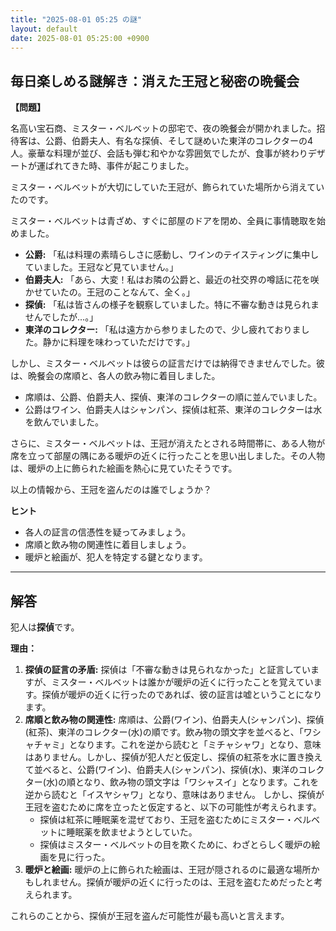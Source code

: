 ```yaml
---
title: "2025-08-01 05:25 の謎"
layout: default
date: 2025-08-01 05:25:00 +0900
---
```

## 毎日楽しめる謎解き：消えた王冠と秘密の晩餐会

**【問題】**

名高い宝石商、ミスター・ベルベットの邸宅で、夜の晩餐会が開かれました。招待客は、公爵、伯爵夫人、有名な探偵、そして謎めいた東洋のコレクターの4人。豪華な料理が並び、会話も弾む和やかな雰囲気でしたが、食事が終わりデザートが運ばれてきた時、事件が起こりました。

ミスター・ベルベットが大切にしていた王冠が、飾られていた場所から消えていたのです。

ミスター・ベルベットは青ざめ、すぐに部屋のドアを閉め、全員に事情聴取を始めました。

*   **公爵:** 「私は料理の素晴らしさに感動し、ワインのテイスティングに集中していました。王冠など見ていません。」
*   **伯爵夫人:** 「あら、大変！私はお隣の公爵と、最近の社交界の噂話に花を咲かせていたの。王冠のことなんて、全く。」
*   **探偵:** 「私は皆さんの様子を観察していました。特に不審な動きは見られませんでしたが…。」
*   **東洋のコレクター:** 「私は遠方から参りましたので、少し疲れておりました。静かに料理を味わっていただけです。」

しかし、ミスター・ベルベットは彼らの証言だけでは納得できませんでした。彼は、晩餐会の席順と、各人の飲み物に着目しました。

*   席順は、公爵、伯爵夫人、探偵、東洋のコレクターの順に並んでいました。
*   公爵はワイン、伯爵夫人はシャンパン、探偵は紅茶、東洋のコレクターは水を飲んでいました。

さらに、ミスター・ベルベットは、王冠が消えたとされる時間帯に、ある人物が席を立って部屋の隅にある暖炉の近くに行ったことを思い出しました。その人物は、暖炉の上に飾られた絵画を熱心に見ていたそうです。

以上の情報から、王冠を盗んだのは誰でしょうか？

**ヒント**

*   各人の証言の信憑性を疑ってみましょう。
*   席順と飲み物の関連性に着目しましょう。
*   暖炉と絵画が、犯人を特定する鍵となります。

---

## 解答

犯人は**探偵**です。

**理由：**

1.  **探偵の証言の矛盾:** 探偵は「不審な動きは見られなかった」と証言していますが、ミスター・ベルベットは誰かが暖炉の近くに行ったことを覚えています。探偵が暖炉の近くに行ったのであれば、彼の証言は嘘ということになります。
2.  **席順と飲み物の関連性:** 席順は、公爵(ワイン)、伯爵夫人(シャンパン)、探偵(紅茶)、東洋のコレクター(水)の順です。飲み物の頭文字を並べると、「ワシャチャミ」となります。これを逆から読むと「ミチャシャワ」となり、意味はありません。しかし、探偵が犯人だと仮定し、探偵の紅茶を水に置き換えて並べると、公爵(ワイン)、伯爵夫人(シャンパン)、探偵(水)、東洋のコレクター(水)の順となり、飲み物の頭文字は「ワシャスイ」となります。これを逆から読むと「イスヤシャワ」となり、意味はありません。
    しかし、探偵が王冠を盗むために席を立ったと仮定すると、以下の可能性が考えられます。
    - 探偵は紅茶に睡眠薬を混ぜており、王冠を盗むためにミスター・ベルベットに睡眠薬を飲ませようとしていた。
    - 探偵はミスター・ベルベットの目を欺くために、わざとらしく暖炉の絵画を見に行った。
3.  **暖炉と絵画:** 暖炉の上に飾られた絵画は、王冠が隠されるのに最適な場所かもしれません。探偵が暖炉の近くに行ったのは、王冠を盗むためだったと考えられます。

これらのことから、探偵が王冠を盗んだ可能性が最も高いと言えます。
